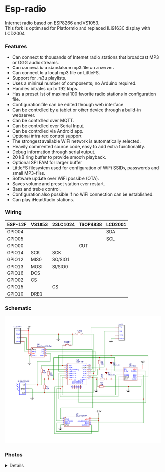 # Esp-radio
Internet radio based on ESP8266 and VS1053.  
This fork is optimised for Platformio and replaced ILI9163C display with LCD2004

### Features
- Can connect to thousands of Internet radio stations that broadcast MP3 or OGG audio streams.
- Can connect to a standalone mp3 file on a server.
- Can connect to a local mp3 file on LittleFS.
- Support for .m3u playlists.
- Uses a minimal number of components; no Arduino required.
- Handles bitrates up to 192 kbps.
- Has a preset list of maximal 100 favorite radio stations in configuration file.
- Configuration file can be edited through web interface.
- Can be controlled by a tablet or other device through a build-in webserver.
- Can be controlled over MQTT.
- Can be controlled over Serial Input.
- Can be controlled via Android app.
- Optional infra-red control support.
- The strongest available WiFi network is automatically selected.
- Heavily commented source code, easy to add extra functionality.
- Debug information through serial output.
- 20 kB ring buffer to provide smooth playback.
- Optional SPI RAM for larger buffer.
- LittleFS filesystem used for configuration of WiFi SSIDs, passwords and small MP3-files.
- Software update over WiFi possible (OTA).
- Saves volume and preset station over restart.
- Bass and treble control.
- Configuration also possible if no WiFi connection can be established.
- Can play iHeartRadio stations.


### Wiring

|  ESP-12F  |  VS1053  |  23LC1024  |  TSOP4838  |  LCD2004  |
|-----------|----------|------------|------------|------------
|  GPIO04   |          |            |            |    SDA    |
|  GPIO05   |          |            |            |    SCL    |
|  GPIO00   |          |            |    OUT     |           |
|  GPIO14   |   SCK    |    SCK     |            |           |
|  GPIO12   |   MISO   |  SO/SIO1   |            |           |
|  GPIO13   |   MOSI   |  SI/SIO0   |            |           |
|  GPIO16   |   DCS    |            |            |           |
|  GPIO02   |   CS     |            |            |           |
|  GPIO15   |          |     CS     |            |           |
|  GPIO10   |   DREQ   |            |            |           |


### Schematic
![diagram](./doc/schema.png)


### Photos
<details>

![Photo1](./doc/photo3.jpg)
![Photo2](./doc/photo2.jpg)
![Photo3](./doc/photo1.jpg)
</details>
